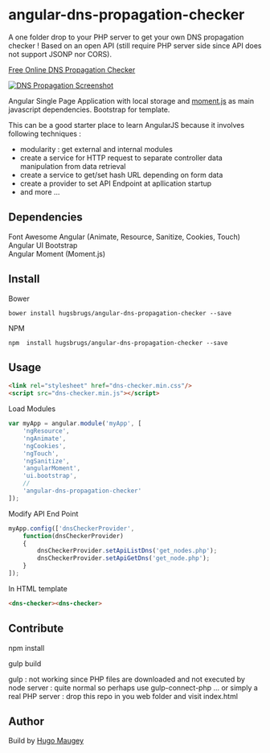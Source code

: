 # angular-dns-propagation-checker

A one folder drop to your PHP server to get your own DNS propagation checker ! Based on an open API (still require PHP server side since API does not support JSONP nor CORS).

[Free Online DNS Propagation Checker](https://hugo.maugey.fr//tools/dns-propagation-checker)

[![DNS Propagation Screenshot](/demo/angular-dsn-propagation-checker.png?raw=true "DNS Propagation Screenshot")](https://hugsbrugs.github.com/angular-dns-propagation-checker)

Angular Single Page Application with local storage and [moment.js](http://momentjs.com/) as main javascript dependencies. Bootstrap for template.

This can be a good starter place to learn AngularJS because it involves following techniques :
- modularity : get external and internal modules
- create a service for HTTP request to separate controller data manipulation from data retrieval
- create a service to get/set hash URL depending on form data
- create a provider to set API Endpoint at apllication startup
- and more ...

## Dependencies

Font Awesome
Angular (Animate, Resource, Sanitize, Cookies, Touch)
Angular UI Bootstrap  
Angular Moment (Moment.js)

## Install

Bower
```
bower install hugsbrugs/angular-dns-propagation-checker --save
```

NPM
```
npm  install hugsbrugs/angular-dns-propagation-checker --save
```

## Usage

```html
<link rel="stylesheet" href="dns-checker.min.css"/>
<script src="dns-checker.min.js"></script>
```

Load Modules
```js
var myApp = angular.module('myApp', [
    'ngResource',
    'ngAnimate',
    'ngCookies',
    'ngTouch',
    'ngSanitize',
    'angularMoment',
    'ui.bootstrap',
    //
    'angular-dns-propagation-checker'
]);
```

Modify API End Point
```js
myApp.config(['dnsCheckerProvider',
    function(dnsCheckerProvider)
    {
        dnsCheckerProvider.setApiListDns('get_nodes.php');
        dnsCheckerProvider.setApiGetDns('get_node.php');
    }
]);
```

In HTML template
```html
<dns-checker><dns-checker>
```

## Contribute

npm install

gulp build

gulp : not working since PHP files are downloaded and not executed by node server : quite normal so perhaps use gulp-connect-php ... or simply a real PHP server : drop this repo in you web folder and visit index.html


## Author

Build by [Hugo Maugey](https://hugo.maugey.fr "Webmaster Narbonne")